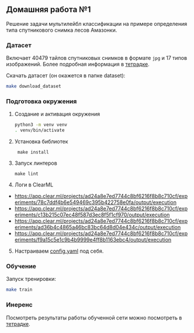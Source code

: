 ## Домашняя работа №1

Решение задачи мультилейбл классификации на примере определения типа спутникового снимка лесов Амазонки.

### Датасет

Включает 40479 тайлов спутниковых снимков в формате `jpg` и 17 типов изображений. Более подробная информация в [тетрадке](notebooks/inference.ipynb). 

Скачать датасет (он окажется в папке dataset):

```bash
make download_dataset
```

### Подготовка окружения

1. Создание и активация окружения
    ```bash
    python3 -m venv venv
    . venv/bin/activate
    ```

2. Установка библиотек
   ```
    make install
   ```
   
3. Запуск линтеров
   ```
   make lint
   ``` 

4. Логи в ClearML
- https://app.clear.ml/projects/ad24a8e7ed7744c8bf6216f8b8c710cf/experiments/78c7ddf4b6e549469c395b422758e0fa/output/execution
- https://app.clear.ml/projects/ad24a8e7ed7744c8bf6216f8b8c710cf/experiments/c13b215c07ec48f587d3ec8f5f1cf970/output/execution
- https://app.clear.ml/projects/ad24a8e7ed7744c8bf6216f8b8c710cf/experiments/ad36b4c4865a46bc83bc64d8d04e434c/output/execution
- https://app.clear.ml/projects/ad24a8e7ed7744c8bf6216f8b8c710cf/experiments/f9a15c5e1c9b4b9999e4ff8b1163ebc4/output/execution


5. Настраиваем [config.yaml](configs/config.yaml) под себя.


### Обучение

Запуск тренировки:

```bash
make train
```

### Инеренс

Посмотреть результаты работы обученной сети можно посмотреть в [тетрадке](notebooks/inference.ipynb).
